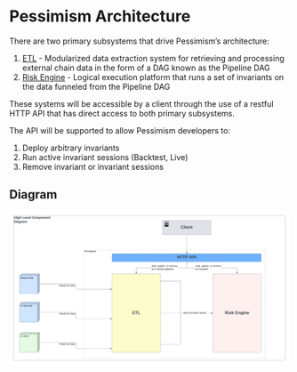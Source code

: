 # Pessimism Architecture


There are two primary subsystems that drive Pessimism’s architecture:
1. [ETL](./ETL.md) - Modularized data extraction system for retrieving and processing external chain data in the form of a DAG known as the Pipeline DAG
2. [Risk Engine](./RISK_ENGINE.md) - Logical execution platform that runs a set of invariants on the data funneled from the Pipeline DAG

These systems will be accessible by a client through the use of a restful HTTP API that has direct access to both primary subsystems.

The API will be supported to allow Pessimism developers to:
1. Deploy arbitrary invariants
2. Run active invariant sessions (Backtest, Live)
3. Remove invariant or invariant sessions

## Diagram
![high level component diagram](./assets/high_level_diagram.png)
